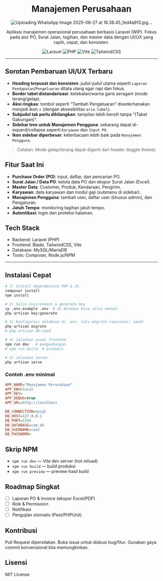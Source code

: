 <div align="center">

# Manajemen Perusahaan
![Uploading WhatsApp Image 2025-08-27 at 16.38.45_1ed4a913.jpg…]()


Aplikasi manajemen operasional perusahaan berbasis Laravel (WIP). Fokus pada alur PO, Surat Jalan, tagihan, dan master data dengan UI/UX yang rapih, cepat, dan konsisten.

![Laravel](https://img.shields.io/badge/Laravel-10-red?logo=laravel)
![PHP](https://img.shields.io/badge/PHP-8.2-777bb4?logo=php)
![Vite](https://img.shields.io/badge/Vite-Frontend-646cff?logo=vite)
![TailwindCSS](https://img.shields.io/badge/TailwindCSS-3-38b2ac?logo=tailwind-css)

</div>

---

## Sorotan Pembaruan UI/UX Terbaru
- **Heading terpusat dan konsisten**: judul-judul utama seperti `Laporan Pendapatan`/`Pengeluaran` ditata ulang agar rapi dan fokus.
- **Border tabel distandarisasi**: ketebalan/warna garis seragam (mode terang/gelap).
- **Aksi ringkas**: tombol seperti “Tambah Pengeluaran” disederhanakan menjadi ikon + (dengan aksesibilitas `aria-label`).
- **Subjudul tak perlu dihilangkan**: tampilan lebih bersih tanpa “(Tabel Gabungan)”.
- **Sidebar tree untuk Manajemen Pengguna**: sekarang dapat di-expand/collapse seperti `Karyawan` dan `Input PO`.
- **Ikon sidebar diperbesar**: keterbacaan lebih baik pada `Manajemen Pengguna`.

> Catatan: Mode gelap/terang dapat diganti dari header (toggle theme).

## Fitur Saat Ini
- **Purchase Order (PO)**: input, daftar, dan pencarian PO.
- **Surat Jalan / Data PO**: kelola data PO dan ekspor Surat Jalan (Excel).
- **Master Data**: Customer, Produk, Kendaraan, Pengirim.
- **Karyawan**: data karyawan dan modul gaji (submenu di sidebar).
- **Manajemen Pengguna**: tambah user, daftar user (khusus admin), dan Pengaturan.
- **Jatuh Tempo**: monitoring tagihan jatuh tempo.
- **Autentikasi**: login dan proteksi halaman.

## Tech Stack
- Backend: Laravel (PHP)
- Frontend: Blade, TailwindCSS, Vite
- Database: MySQL/MariaDB
- Tools: Composer, Node.js/NPM

---

## Instalasi Cepat
```bash
# 1) Install dependencies PHP & JS
composer install
npm install

# 2) Salin environment & generate key
cp .env.example .env  # di Windows bisa salin manual
php artisan key:generate

# 3) Konfigurasi database di .env, lalu migrate (opsional: seed)
php artisan migrate
# php artisan db:seed

# 4) Jalankan asset frontend
npm run dev   # pengembangan
# npm run build  # produksi

# 5) Jalankan server
php artisan serve
```

### Contoh .env minimal
```ini
APP_NAME="Manajemen Perusahaan"
APP_ENV=local
APP_KEY=
APP_DEBUG=true
APP_URL=http://localhost

DB_CONNECTION=mysql
DB_HOST=127.0.0.1
DB_PORT=3306
DB_DATABASE=cam_db
DB_USERNAME=root
DB_PASSWORD=
```

## Skrip NPM
- `npm run dev` — Vite dev server (hot reload)
- `npm run build` — build produksi
- `npm run preview` — preview hasil build

## Roadmap Singkat
- [ ] Laporan PO & Invoice (ekspor Excel/PDF)
- [ ] Role & Permission
- [ ] Notifikasi
- [ ] Pengujian otomatis (Pest/PHPUnit)

## Kontribusi
Pull Request dipersilakan. Buka issue untuk diskusi bug/fitur. Gunakan gaya commit konvensional bila memungkinkan.

## Lisensi
MIT License
